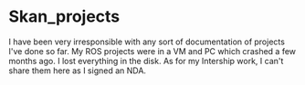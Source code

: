# Skan_projects
I have been very irresponsible with any sort of documentation of projects I've done so far. My ROS projects were in a VM and PC which crashed a few months ago. I lost everything in the disk.
As for my Intership work, I can't share them here as I signed an NDA.
